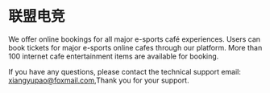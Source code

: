 # 联盟电竞

We offer online bookings for all major e-sports café experiences. Users can book tickets for major e-sports online cafes through our platform. More than 100 internet cafe entertainment items are available for booking.

If you have any questions, please contact the technical support email: xiangyupao@foxmail.com,Thank you for your support.
